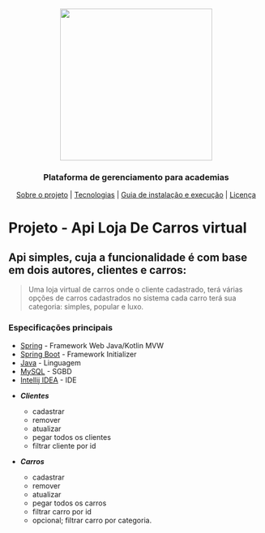 <h1 align="center">
  <img width="300" align="center" src=".github/logo.png">
</h1>

<h3 align="center">
Plataforma de gerenciamento para academias
</h3>

<p align="center">
  <a href="#computer-sobre-o-projeto">Sobre o projeto</a> | <a href="#rocket-tecnologias">Tecnologias</a> | <a href="#books-guia-de-instalação-e-execução">Guia de instalação e execução</a> | <a href="#page_with_curl-licença">Licença</a>
</p>



# Projeto - Api Loja De Carros virtual

## Api simples, cuja a funcionalidade é com base em dois autores, clientes e carros:

> Uma loja virtual de carros onde o cliente cadastrado, terá várias opções de carros cadastrados no sistema 
> cada carro terá sua categoria: simples, popular e luxo.

### Especificações principais

* [Spring](https://spring.io/) - Framework Web Java/Kotlin MVW
* [Spring Boot](https://spring.io/projects/spring-boot) - Framework Initializer
* [Java](https://www.java.com/) - Linguagem
* [MySQL](https://www.mysql.com/) - SGBD
* [Intellij IDEA](https://www.jetbrains.com/idea/) - IDE


- ***Clientes***
  - cadastrar
  - remover
  - atualizar
  - pegar todos os clientes
  - filtrar cliente por id

- ***Carros***
  - cadastrar
  - remover
  - atualizar
  - pegar todos os carros
  - filtrar carro por id
  - opcional; filtrar carro por categoria.
